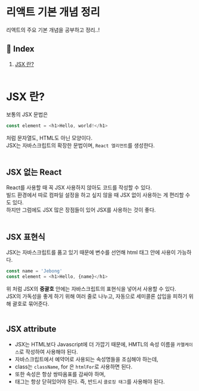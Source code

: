 # 리액트 기본 개념 정리
리액트의 주요 기본 개념을 공부하고 정리..!
<br />
## 📌 Index <br />
1. [JSX 란?](#jsx_란?)
<br /><br />

# JSX 란?
보통의 JSX 문법은
```javascript
const element = <h1>Hello, world!</h1>
```
처럼 문자열도, HTML도 아닌 모양이다.
<br />
JSX는 자바스크립트의 확장한 문법이며, `React 엘리먼트`를 생성한다.
<br /><br />

## JSX 없는 React
React를 사용할 때 꼭 JSX 사용하지 않아도 코드를 작성할 수 있다. <br />
빌드 환경에서 따로 컴파일 설정을 하고 싶지 않을 때 JSX 없이 사용하는 게 편리할 수도 있다.
<br />
하지만 그럼에도 JSX 많은 장점들이 있어 JSX를 사용하는 것이 좋다.
<br /><br />

## JSX 표현식
JSX는 자바스크립트를 품고 있기 때문에 변수를 선언해 html 태그 안에 사용이 가능하다.

```javascript
const name = 'Jebong'
const element = <h1>Hello, {name}</h1>
```

위 처럼 JSX의 **중괄호** 안에는 자바스크립트의 표현식을 넣어서 사용할 수 있다.
<br />
JSX의 가독성을 좋게 하기 위해 여러 줄로 나누고, 자동으로 세미콜론 삽입을 피하기 위해 괄호로 묶어준다.
<br /><br />

## JSX attribute
- JSX는 HTML보다 Javascript에 더 가깝기 때문에, HMTL의 속성 이름을 `카멜케이스`로 작성하여 사용해야 된다.
- 자바스크립트에서 예약어로 사용되는 속성명들을 조심해야 하는데,
- class는 `className`, for 은 `htmlFor`로 사용하면 된다.
- 또한 속성은 항상 쌍따옴표를 감싸야 하며,
- 태그는 항상 닫혀있어야 된다. 즉, 반드시 `클로징 태그`를 사용해야 된다.
<br /><br />
